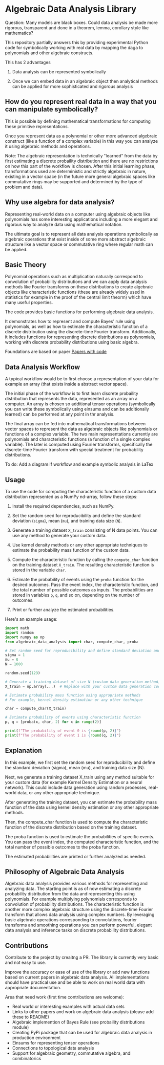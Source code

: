 # Algebraic Data Analysis Library

Question: Many models are black boxes. Could data analysis be made more rigorous, transparent and done in a theorem, lemma, corollary style like mathematics? 

This repository partially answers this by providing experimental Python code for symbolically working with real data by mapping the daga to polynomials and other algebraic constructs. 

This has 2 advantages

1. Data analysis can be represented symbolically

2. Once we can embed data in an algebraic object then analytical methods can be applied for more sophisticated and rigorous analysis

## How do you represent real data in a way that you can manipulate symbolically?

This is possible by defining mathematical transformations for computing these primitive representations.

Once you represent data as a polynomial or other more advanced algebraic construct (like a function of a complex variable) in this way you can analyze it using algebraic methods and operations.

Note: The algebraic representation is technically "learned" from the data by first estimating a discrete probaility distribution and there are no restrictions on how this part of the workflow is chosen. After this initial learning phase, transformations used are deterministic and strictly algebraic in nature, existing in a vector space (in the future more general algebraic spaces like commutative rings may be supported and determined by the type of problem and data).

## Why use algebra for data analysis?

Representing real-world data on a computer using algebraic objects like polynomials has some interesting applications including a more elegant and rigorous way to analyze data using mathematical notation. 

The ultimate goal is to represent all data analysis operations symbolically as algebraic operations that exist inside of some more abstract algebraic structure like a vector space or commutative ring where regular math can be applied. 

## Basic Theory

Polynomial operations such as multiplication naturally correspond to convolution of probability distributions and we can apply data analysis methods like Fourier transforms on these distributions to create algebraic objects like characteristic functions (these are already widely used in statistics for example in the proof of the central limit theorm) which have many useful properties. 

The code provides basic functions for performing algebraic data analysis. 

It demonstrates how to represent and compute Bayes' rule using polynomials, as well as how to estimate the characteristic function of a discrete distribution using the discrete-time Fourier transform. Additionally, it includes functions for representing discrete distributions as polynomials, working with discrete probability distributions using basic algebra.

Foundations are based on paper [Papers with code](https://paperswithcode.com/paper/algebraic-data-analysis)

## Data Analysis Workflow

A typical workflow would be to first choose a representation of your data for example an array (that exists inside a abstract vector space).

The initial phase of the workflow is to first learn discrete probaility distribution that represents the data, represented as an array on a computer. An array is chosen so additional tensor operations (symbolically you can write these symbolically using einsums and can be additionally learned) can be performed at any point in thr analysis.

The final array can be fed into mathematical transformations between vector spaces to represent the data as algebraic objects like polynomials or functions of a complex variable. The two main representations currently are polynomials and characteristic functions (a function of a single complex variable). The later is computed using Fourier transforms, specifically the discrete-time Fourier transform with special treatment for probability distributions.

To do: Add a diagram if workflow and example symbolic analysis in LaTex

## Usage

To use the code for computing the characteristic function of a custom data distribution represented as a NumPy nd-array, follow these steps:

1. Install the required dependencies, such as NumPy.

2. Set the random seed for reproducibility and define the standard deviation (`sigma`), mean (`mu`), and training data size (`N`).

3. Generate a training dataset `X_train` consisting of N data points. You can use any method to generate your custom data.

4. Use kernel density methods or any other appropriate techniques to estimate the probability mass function of the custom data.

5. Compute the characteristic function by calling the `compute_char` function on the training dataset `X_train`. The resulting characteristic function is stored in the variable `char`.

6. Estimate the probability of events using the `proba` function for the desired outcomes. Pass the event index, the characteristic function, and the total number of possible outcomes as inputs. The probabilities are stored in variables `p`, `q`, and so on, depending on the number of outcomes.

7. Print or further analyze the estimated probabilities.

Here's an example usage:

```python
import math
import random
import numpy as np
from algebraic_data_analysis import char, compute_char, proba

# Set random seed for reproducibility and define standard deviation and mean.
sigma = 1
mu = 0
N = 1000

random.seed(123)

# Generate a training dataset of size N (custom data generation method)
X_train = np.array(...)  # Replace with your custom data generation code

# Estimate probability mass function using appropriate methods
# For example, kernel density estimation or any other technique

char = compute_char(X_train)

# Estimate probability of events using characteristic function
p, q = [proba(x, char, 2) for x in range(2)]

print(f"The probability of event 0 is {round(p, 2)}")
print(f"The probability of event 1 is {round(q, 2)}")
```

## Explanation 

In this example, we first set the random seed for reproducibility and define the standard deviation (sigma), mean (mu), and training data size (N).

Next, we generate a training dataset X_train using any method suitable for your custom data (for example Kernel Density Estimation or a neural network). This could include data generation using random processes, real-world data, or any other appropriate technique.

After generating the training dataset, you can estimate the probability mass function of the data using kernel density estimation or any other appropriate methods.

Then, the compute_char function is used to compute the characteristic function of the discrete distribution based on the training dataset.

The proba function is used to estimate the probabilities of specific events. You can pass the event index, the computed characteristic function, and the total number of possible outcomes to the proba function.

The estimated probabilities are printed or further analyzed as needed.

## Philosophy of Algebraic Data Analysis

Algebraic data analysis provides various methods for representing and analyzing data. The starting point is as of now estimating a discrete probability distribution from the data and representing this using polynomials. For example multiplying polynomials corresponds to convolution of probability distributions. The characteristic function is another more complex algebraic structure using the discrete-time Fourier transform that allows data analysis using complex numbers. By leveraging basic algebraic operations corresponding to convolutions, fourier transforms and smoothing operations you can perform powerful, elegant data analysis and inference tasks on discrete probability distributions.

## Contributions

Contribute to the project by creaitng a PR. The library is currently very basic and not easy to use. 

Improve the accuracy or ease of use of the library or add new functions based on current papers in algebraic data analysis. All implementations should have practical use and be able to work on real world data with appropriate documentation. 

Area that need work (first time contributions are welcome):

- Real world or interesting examples with actual data sets
- Links to other papers and work on algebraic data analysis (please add these to README)
- Algebraic implemention of Bayes Rule (see probaility distributions module)
- Creating PyPi package that can be used for algebraic data analysis in production environment
- Einsums for representing tensor operations 
- Connections to topological data analysis
- Support for algebraic geometry, commutative algebra, and combinatorics


